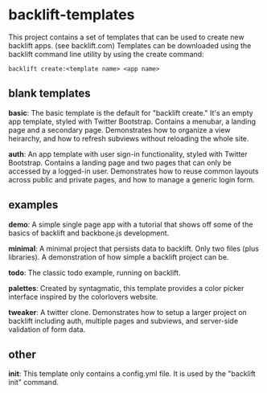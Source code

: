 # backlift-templates #

This project contains a set of templates that can be used to create new backlift apps. (see backlift.com) Templates can be downloaded using the backlift command line utility by using the create command:

	backlift create:<template name> <app name>


## blank templates ##

**basic**: The basic template is the default for "backlift create." It's an empty app template, styled with Twitter Bootstrap. Contains a menubar, a landing page and a secondary page. Demonstrates how to organize a view heirarchy, and how to refresh subviews without reloading the whole site.

**auth**: An app template with user sign-in functionality, styled with Twitter Bootstrap. Contains a landing page and two pages that can only be accessed by a logged-in user. Demonstrates how to reuse common layouts across public and private pages, and how to manage a generic login form. 

## examples ##

**demo**: A simple single page app with a tutorial that shows off some of the basics of backlift and backbone.js development.

**minimal**: A minimal project that persists data to backlift. Only two files (plus libraries). A demonstration of how simple a backlift project can be.

**todo**: The classic todo example, running on backlift.

**palettes**: Created by syntagmatic, this template provides a color picker interface inspired by the colorlovers website.

**tweaker**: A twitter clone. Demonstrates how to setup a larger project on backlift including auth, multiple pages and subviews, and server-side validation of form data.

## other ##

**init**: This template only contains a config.yml file. It is used by the "backlift init" command.
